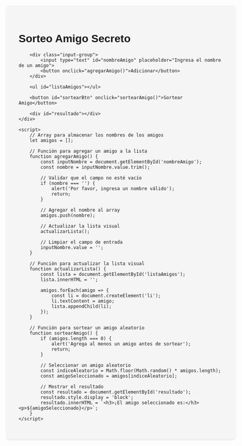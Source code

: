 <!DOCTYPE html>
<html lang="es">
<head>
    <meta charset="UTF-8">
    <meta name="viewport" content="width=device-width, initial-scale=1.0">
    <title>Sorteo Amigo Secreto</title>
    <style>
        body {
            font-family: Arial, sans-serif;
            max-width: 600px;
            margin: 2rem auto;
            padding: 0 1rem;
        }
        .container {
            background-color: #f5f5f5;
            padding: 2rem;
            border-radius: 8px;
            box-shadow: 0 2px 4px rgba(0,0,0,0.1);
        }
        .input-group {
            display: flex;
            gap: 1rem;
            margin-bottom: 1rem;
        }
        input {
            padding: 0.5rem;
            flex: 1;
        }
        button {
            padding: 0.5rem 1rem;
            background-color: #4CAF50;
            color: white;
            border: none;
            border-radius: 4px;
            cursor: pointer;
        }
        button:hover {
            background-color: #45a049;
        }
        #sortearBtn {
            background-color: #2196F3;
        }
        #sortearBtn:hover {
            background-color: #1976D2;
        }
        #listaAmigos {
            list-style-type: none;
            padding: 0;
        }
        #listaAmigos li {
            background-color: white;
            padding: 0.5rem;
            margin: 0.5rem 0;
            border-radius: 4px;
        }
        #resultado {
            margin-top: 1rem;
            padding: 1rem;
            background-color: #E8F5E9;
            border-radius: 4px;
            display: none;
        }
    </style>
</head>
<body>
    <div class="container">
        <h1>Sorteo Amigo Secreto</h1>
        
        <div class="input-group">
            <input type="text" id="nombreAmigo" placeholder="Ingresa el nombre de un amigo">
            <button onclick="agregarAmigo()">Adicionar</button>
        </div>

        <ul id="listaAmigos"></ul>
        
        <button id="sortearBtn" onclick="sortearAmigo()">Sortear Amigo</button>
        
        <div id="resultado"></div>
    </div>

    <script>
        // Array para almacenar los nombres de los amigos
        let amigos = [];

        // Función para agregar un amigo a la lista
        function agregarAmigo() {
            const inputNombre = document.getElementById('nombreAmigo');
            const nombre = inputNombre.value.trim();

            // Validar que el campo no esté vacío
            if (nombre === '') {
                alert('Por favor, ingresa un nombre válido');
                return;
            }

            // Agregar el nombre al array
            amigos.push(nombre);

            // Actualizar la lista visual
            actualizarLista();

            // Limpiar el campo de entrada
            inputNombre.value = '';
        }

        // Función para actualizar la lista visual
        function actualizarLista() {
            const lista = document.getElementById('listaAmigos');
            lista.innerHTML = '';

            amigos.forEach(amigo => {
                const li = document.createElement('li');
                li.textContent = amigo;
                lista.appendChild(li);
            });
        }

        // Función para sortear un amigo aleatorio
        function sortearAmigo() {
            if (amigos.length === 0) {
                alert('Agrega al menos un amigo antes de sortear');
                return;
            }

            // Seleccionar un amigo aleatorio
            const indiceAleatorio = Math.floor(Math.random() * amigos.length);
            const amigoSeleccionado = amigos[indiceAleatorio];

            // Mostrar el resultado
            const resultado = document.getElementById('resultado');
            resultado.style.display = 'block';
            resultado.innerHTML = `<h3>¡El amigo seleccionado es:</h3><p>${amigoSeleccionado}</p>`;
        }
    </script>
</body>
</html>
